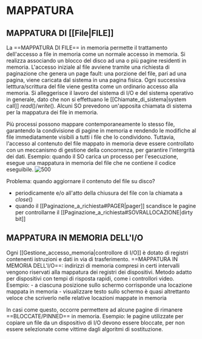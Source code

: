 # MAPPATURA
## MAPPATURA DI [[File|FILE]]
La ==MAPPATURA DI FILE== in memoria permette il trattamento dell'accesso a file in memoria come un normale accesso in memoria. Si realizza associando un blocco del disco ad una o più pagine residenti in memoria.
L'accesso iniziale al file avviene tramite una richiesta di paginazione che genera un page fault: una porzione del file, pari ad una pagina, viene caricata dal sistema in una pagina fisica. Ogni successiva letttura/scrittura del file viene gestita come un ordinario accesso alla memoria.
Si alleggerisce il lavoro del sistema di I/O e del sistema operativo in generale, dato che non si effettuano le [[Chiamate_di_sistema|system call]] $read()$/$write()$.
Alcuni SO prevedono un'apposita chiamata di sistema per la mappatura dei file in memoria.

Più processi possono mappare contemporaneamente lo stesso file, garantendo la condivisione di pagine in memoria e rendendo le modifiche al file immediatamente visibili a tutti i file che lo condividono. Tuttavia, l'accesso al contenuto del file mappato in memoria deve essere controllato con un meccanismo di gestione della concorrenza, per garantire l'intergrità dei dati.
Esempio: quando il SO carica un processo per l'esecuzione, esegue una mappatura in memoria del file che ne contiene il codice eseguibile.
![500](mappatura_file.png)

Problema: quando aggiornare il contenuto del file su disco?
- periodicamente e/o all'atto della chiusura del file con la chiamata a $close()$
- quando il [[Paginazione_a_richiesta#PAGER|pager]] scandisce le pagine per controllarne il [[Paginazione_a_richiesta#SOVRALLOCAZIONE|dirty bit]]

## MAPPATURA IN MEMORIA DELL'I/O
Ogni [[Gestione_accesso_memoria|controllore di I/O]] è dotato di registri contenenti istruzioni e dati in via di trasferimento.
==MAPPATURA IN MEMORIA DELL'I/O==: indirizzi di memoria compresi in certi intervalli vengono riservati alla mappatura dei registri dei dispositivi. Metodo adatto per dispositivi con tempi di risposta rapidi, come i controllori video.
Esempio:
	- a ciascuna posizione sullo schermo corrisponde una locazione mappata in memoria
	- visualizzare testo sullo schermo è quasi altrettanto veloce che scriverlo nelle relative locazioni mappate in memoria

In casi come questo, occorre permettere ad alcune pagine di rimanere ==BLOCCATE/PINNED== in memoria.
Esempio:
	le pagine utilizzate per copiare un file da un dispositivo di I/O devono essere bloccate, per non essere selezionate come vittime dagli algoritmi di sostituzione.
